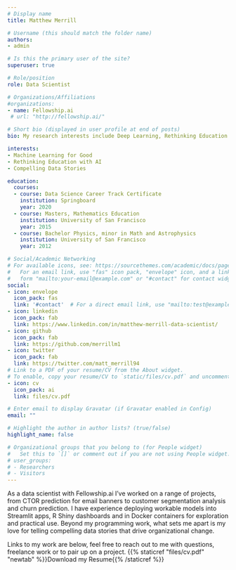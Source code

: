 ```yaml
---
# Display name
title: Matthew Merrill

# Username (this should match the folder name)
authors: 
- admin

# Is this the primary user of the site?
superuser: true

# Role/position
role: Data Scientist

# Organizations/Affiliations
#organizations:
- name: Fellowship.ai
 # url: "http://fellowship.ai/"

# Short bio (displayed in user profile at end of posts)
bio: My research interests include Deep Learning, Rethinking Education with AI

interests:
- Machine Learning for Good
- Rethinking Education with AI
- Compelling Data Stories

education:
  courses:
  - course: Data Science Career Track Certificate
    institution: Springboard
    year: 2020
  - course: Masters, Mathematics Education
    institution: University of San Francisco
    year: 2015
  - course: Bachelor Physics, minor in Math and Astrophysics
    institution: University of San Francisco
    year: 2012

# Social/Academic Networking
# For available icons, see: https://sourcethemes.com/academic/docs/page-builder/#icons
#   For an email link, use "fas" icon pack, "envelope" icon, and a link in the
#   form "mailto:your-email@example.com" or "#contact" for contact widget.
social:
- icon: envelope
  icon_pack: fas
  link: '#contact'  # For a direct email link, use "mailto:test@example.org".
- icon: linkedin
  icon_pack: fab
  link: https://www.linkedin.com/in/matthew-merrill-data-scientist/
- icon: github
  icon_pack: fab
  link: https://github.com/merrillm1
- icon: twitter
  icon_pack: fab
  link: https://twitter.com/matt_merrill94
# Link to a PDF of your resume/CV from the About widget.
# To enable, copy your resume/CV to `static/files/cv.pdf` and uncomment the lines below.
- icon: cv
  icon_pack: ai
  link: files/cv.pdf

# Enter email to display Gravatar (if Gravatar enabled in Config)
email: ""

# Highlight the author in author lists? (true/false)
highlight_name: false

# Organizational groups that you belong to (for People widget)
#   Set this to `[]` or comment out if you are not using People widget.
# user_groups:
# - Researchers
# - Visitors
---
```


As a data scientist with Fellowship.ai I’ve worked on a range of projects, from CTOR prediction for email banners to customer segmentation analysis and churn prediction. I have experience deploying workable models into Streamlit apps, R Shiny dashboards and in Docker containers for exploration and practical use. Beyond my programming work, what sets me apart is my love for telling compelling data stories that drive organizational change.

Links to my work are below, feel free to reach out to me with questions, freelance work or to pair up on a project. {{% staticref "files/cv.pdf" "newtab" %}}Download my Resume{{% /staticref %}}
